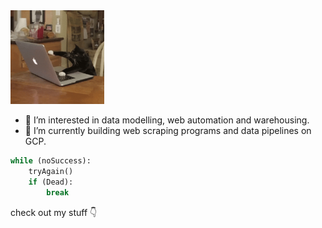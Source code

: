 <img src="https://github.com/keyboredcat/keyboredcat/blob/main/keyboardcat.gif" alt="keyboard" width="150"/>

- 🔭 I’m interested in data modelling, web automation and warehousing.
- 🌱 I’m currently building web scraping programs and data pipelines on GCP.

```python
while (noSuccess):
    tryAgain()
    if (Dead):
        break
```

  check out my stuff 👇

<!--
**keyboredcat/keyboredcat** is a ✨ _special_ ✨ repository because its `README.md` (this file) appears on your GitHub profile.

Here are some ideas to get you started:

- 🔭 I’m currently working on ...
- 🌱 I’m currently learning ...
- 👯 I’m looking to collaborate on ...
- 🤔 I’m looking for help with ...
- 💬 Ask me about ...
- 📫 How to reach me: ...
- 😄 Pronouns: ...
- ⚡ Fun fact: ...
-->
